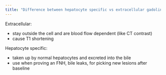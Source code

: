 ```yaml
---
title: "Difference between hepatocyte specific vs extracellular gadolinium agents? uses of both?"
---
```

Extracellular:
- stay outside the cell and are blood flow dependent (like CT contrast)
- cause T1 shortening

Hepatocyte specific:
- taken up by normal hepatocytes and excreted into the bile
- use when proving an FNH, bile leaks, for picking new lesions after baseline

